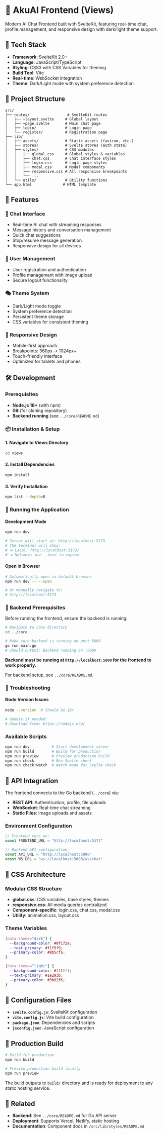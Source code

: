 # 🌟 AkuAI Frontend (Views)

Modern AI Chat Frontend built with SvelteKit, featuring real-time chat, profile management, and responsive design with dark/light theme support.

## 🚀 Tech Stack

- **Framework**: SvelteKit 2.0+
- **Language**: JavaScript/TypeScript
- **Styling**: CSS3 with CSS Variables for theming
- **Build Tool**: Vite
- **Real-time**: WebSocket integration
- **Theme**: Dark/Light mode with system preference detection

## 📁 Project Structure

```
src/
├── routes/                 # SvelteKit routes
│   ├── +layout.svelte     # Global layout
│   ├── +page.svelte       # Main chat page
│   ├── login/             # Login page
│   └── register/          # Registration page
├── lib/
│   ├── assets/            # Static assets (favicon, etc.)
│   ├── stores/            # Svelte stores (auth state)
│   ├── styles/            # CSS modules
│   │   ├── global.css     # Global styles & variables
│   │   ├── chat.css       # Chat interface styles
│   │   ├── login.css      # Login page styles
│   │   ├── modal.css      # Modal components
│   │   ├── responsive.css # All responsive breakpoints
│   │   └── ...
│   └── utils/             # Utility functions
└── app.html              # HTML template
```

## 🎨 Features

### 💬 **Chat Interface**
- Real-time AI chat with streaming responses
- Message history and conversation management
- Quick chat suggestions
- Stop/resume message generation
- Responsive design for all devices

### 👤 **User Management**
- User registration and authentication
- Profile management with image upload
- Secure logout functionality

### 🎭 **Theme System**
- Dark/Light mode toggle
- System preference detection
- Persistent theme storage
- CSS variables for consistent theming

### 📱 **Responsive Design**
- Mobile-first approach
- Breakpoints: 360px → 1024px+
- Touch-friendly interface
- Optimized for tablets and phones

## 🛠️ Development

### Prerequisites
- **Node.js 18+** (with npm)
- **Git** (for cloning repository)
- **Backend running** (see `../core/README.md`)

### 📦 Installation & Setup

#### 1. Navigate to Views Directory
```bash
cd views
```

#### 2. Install Dependencies
```bash
npm install
```

#### 3. Verify Installation
```bash
npm list --depth=0
```

### 🚀 Running the Application

#### Development Mode
```bash
npm run dev

# Server will start at: http://localhost:5173
# The terminal will show:
# ➜ Local: http://localhost:5173/
# ➜ Network: use --host to expose
```

#### Open in Browser
```bash
# Automatically open in default browser
npm run dev -- --open

# Or manually navigate to:
# http://localhost:5173
```

### 🔗 Backend Prerequisites

Before running the frontend, ensure the backend is running:

```bash
# Navigate to core directory
cd ../core

# Make sure backend is running on port 5000
go run main.go
# Should output: Backend running on :5000
```

**Backend must be running at `http://localhost:5000` for the frontend to work properly.**

For backend setup, see `../core/README.md`.

### 🐛 Troubleshooting

#### Node Version Issues
```bash
node --version  # Should be 18+

# Update if needed:
# Download from: https://nodejs.org/
```

### Available Scripts
```bash
npm run dev          # Start development server
npm run build        # Build for production
npm run preview      # Preview production build
npm run check        # Run Svelte check
npm run check:watch  # Watch mode for Svelte check
```

## 🎯 API Integration

The frontend connects to the Go backend (`../core`) via:
- **REST API**: Authentication, profile, file uploads
- **WebSocket**: Real-time chat streaming
- **Static Files**: Image uploads and assets

### Environment Configuration
```javascript
// Frontend runs on:
const FRONTEND_URL = "http://localhost:5173"

// Backend API configuration:
const API_URL = "http://localhost:5000"
const WS_URL = "ws://localhost:5000/ws/chat"
```

## 📐 CSS Architecture

### Modular CSS Structure
- **global.css**: CSS variables, base styles, themes
- **responsive.css**: All media queries centralized
- **Component-specific**: login.css, chat.css, modal.css
- **Utility**: animation.css, layout.css

### Theme Variables
```css
[data-theme="dark"] {
  --background-color: #0f172a;
  --text-primary: #f1f5f9;
  --primary-color: #8b5cf6;
}

[data-theme="light"] {
  --background-color: #ffffff;
  --text-primary: #1e293b;
  --primary-color: #3b82f6;
}
```

## 🔧 Configuration Files

- **`svelte.config.js`**: SvelteKit configuration
- **`vite.config.js`**: Vite build configuration  
- **`package.json`**: Dependencies and scripts
- **`jsconfig.json`**: JavaScript configuration

## 🚀 Production Build

```bash
# Build for production
npm run build

# Preview production build locally
npm run preview
```

The build outputs to `build/` directory and is ready for deployment to any static hosting service.

## 🔗 Related

- **Backend**: See `../core/README.md` for Go API server
- **Deployment**: Supports Vercel, Netlify, static hosting
- **Documentation**: Component docs in `/src/lib/styles/README.md`
